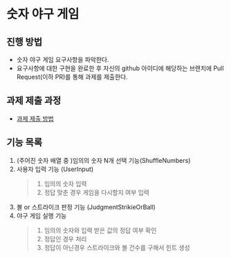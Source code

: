 # 숫자 야구 게임
## 진행 방법
* 숫자 야구 게임 요구사항을 파악한다.
* 요구사항에 대한 구현을 완료한 후 자신의 github 아이디에 해당하는 브랜치에 Pull Request(이하 PR)를 통해 과제를 제출한다.

## 과제 제출 과정
* [과제 제출 방법](https://github.com/next-step/nextstep-docs/tree/master/precourse)

## 기능 목록

1. (주어진 숫자 배열 중 )임의의 숫자 N개 선택 기능(ShuffleNumbers)
1. 사용자 입력 기능 (UserInput)
   > 1. 임의의 숫자 입력
   > 1. 정답 맞춘 경우 게임을 다시할지 여부 입력
1. 볼 or 스트라이크 판정 기능 (JudgmentStrikieOrBall)
1. 야구 게임 실행 기능 
   > 1. 임의의 숫자와 입력 받은 값의 정답 여부 확인
   > 1. 정답인 경우 처리
   > 1. 정답이 아닌경우 스트라이크와 볼 건수를 구해서 힌트 생성
